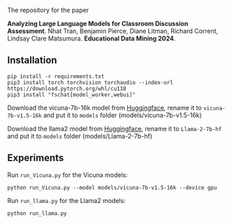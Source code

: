 
The repository for the paper 

**Analyzing Large Language Models for Classroom Discussion Assessment**. Nhat Tran, Benjamin Pierce, Diane Litman, Richard Corrent, Lindsay Clare Matsumura. **Educational Data Mining 2024**.
## Installation
```
pip install -r requirements.txt
pip3 install torch torchvision torchaudio --index-url https://download.pytorch.org/whl/cu118
pip3 install "fschat[model_worker,webui]"
```
Download the vicuna-7b-16k model from [Huggingface](https://huggingface.co/lmsys/vicuna-7b-v1.5-16k), rename it to `vicuna-7b-v1.5-16k` and put it to `models` folder (models/vicuna-7b-v1.5-16k)

Download the llama2 model from [Huggingface](https://huggingface.co/meta-llama/Llama-2-7b-hf/tree/main), rename it to `Llama-2-7b-hf` and put it to `models` folder (models/Llama-2-7b-hf)

## Experiments

Run `run_Vicuna.py` for the Vicuna models:

```
python run_Vicuna.py --model models/vicuna-7b-v1.5-16k --device gpu
```
Run `run_llama.py` for the Llama2 models:
```
python run_llama.py
```